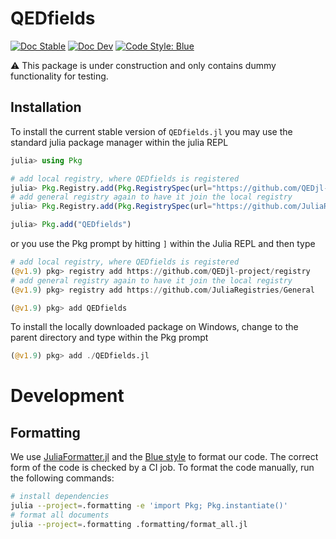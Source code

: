 # QEDfields

[![Doc Stable](https://img.shields.io/badge/docs-stable-blue.svg)](https://qedjl-project.github.io/QEDfields.jl/main)
[![Doc Dev](https://img.shields.io/badge/docs-dev-blue.svg)](https://qedjl-project.github.io/QEDfields.jl/dev)
[![Code Style: Blue](https://img.shields.io/badge/code%20style-blue-4495d1.svg)](https://github.com/invenia/BlueStyle)


:warning: This package is under construction and only contains dummy functionality for testing.

## Installation

To install the current stable version of `QEDfields.jl` you may use the standard julia package manager within the julia REPL

```julia
julia> using Pkg

# add local registry, where QEDfields is registered
julia> Pkg.Registry.add(Pkg.RegistrySpec(url="https://github.com/QEDjl-project/registry"))
# add general registry again to have it join the local registry
julia> Pkg.Registry.add(Pkg.RegistrySpec(url="https://github.com/JuliaRegistries/General"))

julia> Pkg.add("QEDfields")
```

or you use the Pkg prompt by hitting `]` within the Julia REPL and then type

```julia
# add local registry, where QEDfields is registered
(@v1.9) pkg> registry add https://github.com/QEDjl-project/registry
# add general registry again to have it join the local registry
(@v1.9) pkg> registry add https://github.com/JuliaRegistries/General

(@v1.9) pkg> add QEDfields
```

To install the locally downloaded package on Windows, change to the parent directory and type within the Pkg prompt

```julia
(@v1.9) pkg> add ./QEDfields.jl
```

# Development

## Formatting

We use [JuliaFormatter.jl](https://domluna.github.io/JuliaFormatter.jl/dev/) and the [Blue style](https://github.com/invenia/BlueStyle) to format our code. The correct form of the code is checked by a CI job. To format the code manually, run the following commands:

```bash
# install dependencies
julia --project=.formatting -e 'import Pkg; Pkg.instantiate()'
# format all documents
julia --project=.formatting .formatting/format_all.jl
```
